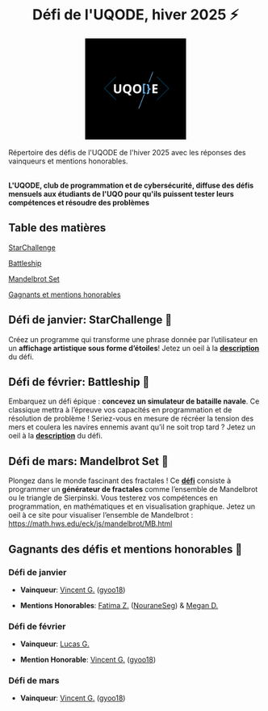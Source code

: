 <h1 align="center">Défi de l'UQODE, hiver 2025 ⚡</h1>

<p align="center">
  <img src="https://github.com/REI-UQODE/UQODE-Challenges-H2025/blob/main/Uqode.png" alt="UQODE" height="200" width="200"/>
</p>
Répertoire des défis de l'UQODE de l'hiver 2025 avec les réponses des vainqueurs et mentions honorables. </br> </br> 

**L'UQODE, club de programmation et de cybersécurité, diffuse des défis mensuels aux étudiants de l'UQO pour qu'ils puissent tester leurs compétences et résoudre des problèmes**

## Table des matières
[StarChallenge](#défi-de-janvier-starchallenge-)

[Battleship](#défi-de-février-battleship-)

[Mandelbrot Set](#défi-de-mars-mandelbrot-set-)

[Gagnants et mentions honorables](#gagnants-des-défis-et-mentions-honorables-)

## Défi de janvier: StarChallenge 🌟
Créez un programme qui transforme une phrase donnée par l’utilisateur en un **affichage artistique sous forme d’étoiles**! Jetez un oeil à la **[description](https://github.com/REI-UQODE/UQODE-Challenges-H2025/blob/main/Documents/StarChallenge_UQODE.pdf)** du défi.

## Défi de février: Battleship 🚢
Embarquez un défi épique : **concevez un simulateur de bataille navale**. Ce classique mettra à l’épreuve vos capacités en programmation et de résolution de problème ! Seriez-vous en mesure de récréer la tension des mers et coulera les navires ennemis avant qu’il ne soit trop tard ? Jetez un oeil à la **[description](https://github.com/REI-UQODE/UQODE-Challenges-H2025/blob/main/Documents/BattleShip_UQODE.pdf)** du défi.

## Défi de mars: Mandelbrot Set 🧮
Plongez dans le monde fascinant des fractales ! Ce **[défi](https://github.com/REI-UQODE/UQODE-Challenges-H2025/blob/main/Documents/MandelbrotSet_UQODE.pdf)** consiste à programmer un **générateur de fractales** comme l’ensemble de Mandelbrot ou le triangle de Sierpinski. Vous testerez vos compétences en programmation, en mathématiques et en visualisation graphique. Jetez un oeil à ce site pour visualiser l’ensemble de Mandelbrot : https://math.hws.edu/eck/js/mandelbrot/MB.html

## Gagnants des défis et mentions honorables 🏅
### Défi de janvier
- **Vainqueur**: [Vincent G.](https://github.com/REI-UQODE/UQODE-Challenges-H2025/tree/main/StarChallenge/Solution%20Gagnante/VincentG) ([gyoo18](https://github.com/gyoo18))

- **Mentions Honorables**: [Fatima Z.](https://github.com/REI-UQODE/UQODE-Challenges-H2025/tree/main/StarChallenge/Mentions%20Honorables/FatimaZ) ([NouraneSeg](https://github.com/NouraneSeg)) & [Megan D.](https://github.com/REI-UQODE/UQODE-Challenges-H2025/tree/main/StarChallenge/Mentions%20Honorables/MeganD)

### Défi de février
- **Vainqueur**: [Lucas G.](https://github.com/REI-UQODE/UQODE-Challenges-H2025/tree/main/Battleship/Solution%20Gagnante/LucasG)

- **Mention Honorable**: [Vincent G.](https://github.com/gyoo18/Battleship) ([gyoo18](https://github.com/gyoo18))

### Défi de mars
- **Vainqueur**: [Vincent G.](https://github.com/gyoo18/Mandelbrot/) ([gyoo18](https://github.com/gyoo18))
